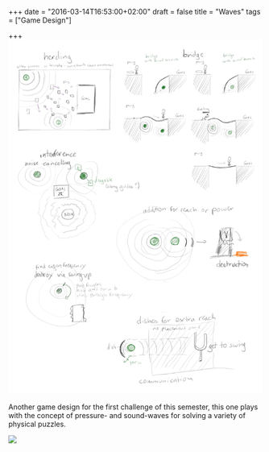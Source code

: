 +++
date = "2016-03-14T16:53:00+02:00"
draft = false
title = "Waves"
tags = ["Game Design"]

+++![](/media/feather_and_waves/waves.jpg)

Another game design for the first challenge of this semester, this
one plays with the concept of pressure- and sound-waves for solving
a variety of physical puzzles.

<!--more-->

![](/media/feather_and_waves/sketches-2.jpg)
